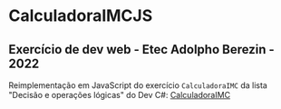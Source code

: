 # CalculadoraIMCJS
## Exercício de dev web - Etec Adolpho Berezin - 2022

Reimplementação em JavaScript do exercício `CalculadoraIMC` da lista "Decisão e operações lógicas" do Dev C#: [CalculadoraIMC](https://github.com/ermogenes/aulas-programacao-csharp/blob/master/exercises/decisao-simples.md#exerc%C3%ADcio-calculadoraimc)
